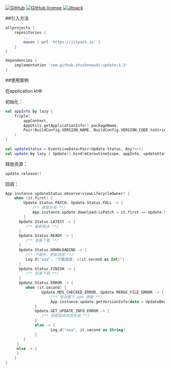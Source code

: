 [![GitHub](https://img.shields.io/badge/GitHub-update-blue.svg)]()
[![GitHub license](https://img.shields.io/github/license/zhushenwudi/update.svg)](https://github.com/zhushenwudi/update/blob/master/LICENSE)
[![Jitpack](https://img.shields.io/badge/update-1.3-brightgreen.svg)]()

##引入方法

```groovy
allprojects {
	repositories {
		...
		maven { url 'https://jitpack.io' }
	}
}
```

```groovy
dependencies {
    implementation 'com.github.zhushenwudi:update:1.3'
}
```


##使用案例

在application.kt中

初始化：

```kotlin
val appInfo by lazy {
	Triple(
		appContext,
		AppUtils.getApplicationInfo().packageName,
		Pair(BuildConfig.VERSION_NAME, BuildConfig.VERSION_CODE.toString())
	)
}
	
val updateStatus = EventLiveData<Pair<Update.Status, Any?>>()
val update by lazy { Update().bind(mCoroutineScope, appInfo, updateStatus) }
```
	
释放资源：

```kotlin
update.release()
```
	
回调：

```kotlin
App.instance.updateStatus.observe(viewLifecycleOwner) {
	when (it.first) {
		Update.Status.PATCH, Update.Status.FULL -> {
			/** 弹窗升级 **/
			App.instance.update.download(isPatch = it.first == Update.Status.PATCH, autoInstall = false)
		}
      Update.Status.LATEST -> {
         /** 最新版本 **/
      }
      Update.Status.READY -> {
         /** 准备下载 **/
      }
      Update.Status.DOWNLOADING -> {
         /** 下载中，更新进度 **/
         Log.d("aaa", "下载进度: ${it.second as Int}")
      }
      Update.Status.FINISH -> {
         /** 结束下载 **/
      }
      Update.Status.ERROR -> {
         when (it.second) {
         		Update.MD5_CHECKED_ERROR, Update.MERGE_FILE_ERROR -> {
         			/** 尝试重下 apk 更新 **/
         			App.instance.update.getVersionInfo(data = UpdateBean(), isManual = false, autoInstall = true)
             }
             Update.GET_UPDATE_INFO_ERROR -> {
                /** 获取版本信息失败 **/
             }
             else -> {
             		Log.d("aaa", it.second as String)
             }
        }
     }
     else -> {
     }
	}
}
```